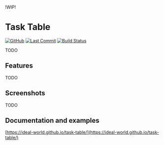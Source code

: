 !WIP!

# Task Table

[![GitHub](https://img.shields.io/github/license/ideal-world/task-table)](https://github.com/ideal-world/task-table)
[![Last Commit](https://img.shields.io/github/last-commit/ideal-world/task-table)](https://github.com/ideal-world/task-table/commits/main)
[![Build Status](https://github.com/ideal-world/task-table/actions/workflows/CICD.yml/badge.svg?branch=main)](https://github.com/ideal-world/task-table/actions/workflows/CICD.yml)

TODO

## Features

TODO

## Screenshots

TODO


## Documentation and examples

[https://ideal-world.github.io/task-table/](https://ideal-world.github.io/task-table/)
